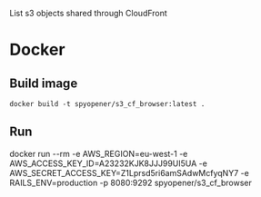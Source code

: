 List s3 objects shared through CloudFront

# Docker

## Build image

```shell
docker build -t spyopener/s3_cf_browser:latest .
```

## Run
docker run --rm -e AWS_REGION=eu-west-1 -e AWS_ACCESS_KEY_ID=A23232KJK8JJJ99UI5UA -e AWS_SECRET_ACCESS_KEY=Z1Lprsd5ri6amSAdwMcfyqNY7 -e RAILS_ENV=production -p 8080:9292 spyopener/s3_cf_browser
